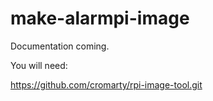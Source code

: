 
# make-alarmpi-image

Documentation coming.


You will need:

https://github.com/cromarty/rpi-image-tool.git



